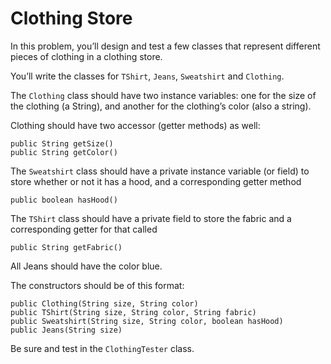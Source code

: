 # Clothing Store
In this problem, you’ll design and test a few classes that represent different pieces of clothing in a clothing store.

You’ll write the classes for `TShirt`, `Jeans`, `Sweatshirt` and `Clothing`.

The `Clothing` class should have two instance variables: one for the size of the clothing (a String), and another for the clothing’s color (also a string).

Clothing should have two accessor (getter methods) as well:
```
public String getSize()
public String getColor()
```
The `Sweatshirt` class should have a private instance variable (or field) to store whether or not it has a hood, and a corresponding getter method
```
public boolean hasHood()
```
The `TShirt` class should have a private field to store the fabric and a corresponding getter for that called
```
public String getFabric()
```
All Jeans should have the color blue.

The constructors should be of this format:
```
public Clothing(String size, String color)
public TShirt(String size, String color, String fabric)
public Sweatshirt(String size, String color, boolean hasHood)
public Jeans(String size)
```
Be sure and test in the `ClothingTester` class.